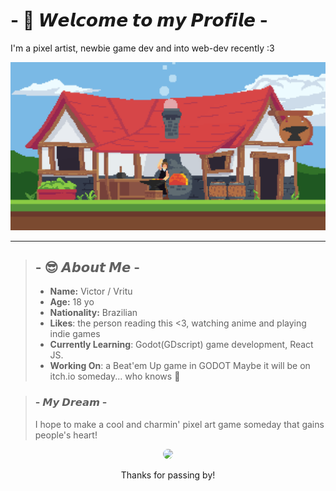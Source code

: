 
<!--
**VrituuRuby/VrituuRuby** is a ✨ _special_ ✨ repository because its `README.md` (this file) appears on your GitHub profile.
Here are some ideas to get you started:
- 🔭 I’m currently working on ...
- 🌱 I’m currently learning ...
- 👯 I’m looking to collaborate on ...
- 🤔 I’m looking for help with ...
- 💬 Ask me about ...
- 📫 How to reach me: ...
- 😄 Pronouns: ...
- ⚡ Fun fact: ...
If you reading this, I love you.
-->

# - 🤠 𝙒𝙚𝙡𝙘𝙤𝙢𝙚 𝙩𝙤 𝙢𝙮 𝙋𝙧𝙤𝙛𝙞𝙡𝙚 -

I'm a pixel artist, newbie game dev and into web-dev recently :3

![Some of my pixelart](https://github.com/VrituuRuby/VrituuRuby/blob/main/blacksmith2.gif)

---

>## - 😎 𝘼𝙗𝙤𝙪𝙩 𝙈𝙚 -
>
>- **Name:** Victor / Vritu
>- **Age:** 18 yo
>- **Nationality:** Brazilian
>- **Likes**: the person reading this <3, watching anime and playing indie games
>- **Currently Learning**: Godot(GDscript) game development, React JS.
>- **Working On**: a Beat'em Up game in GODOT Maybe it will be on itch.io someday... who knows 🦦

> ### - 𝙈𝙮 𝘿𝙧𝙚𝙖𝙢 -
> I hope to make a cool and charmin' pixel art game someday that gains people's heart!

<div align='center'>
  
  <img src='https://avatars.githubusercontent.com/u/61244052?v=4' width='300px' style='border-radius: 50%' />
  
Thanks for passing by!
</div>


